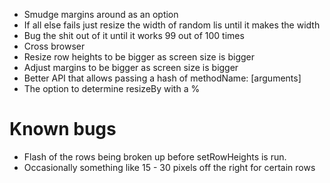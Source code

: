 * Smudge margins around as an option
* If all else fails just resize the width of random lis until it makes the width
* Bug the shit out of it until it works 99 out of 100 times
* Cross browser
* Resize row heights to be bigger as screen size is bigger
* Adjust margins to be bigger as screen size is bigger
* Better API that allows passing a hash of methodName: [arguments]
* The option to determine resizeBy with a %

# Known bugs

* Flash of the rows being broken up before setRowHeights is run.
* Occasionally something like 15 - 30 pixels off the right for certain rows